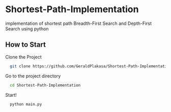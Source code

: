 # Shortest-Path-Implementation
implementation of shortest path Breadth-First Search and Depth-First Search using python

## How to Start

Clone the Project

```bash
  git clone https://github.com/GeraldPlakasa/Shortest-Path-Implementation.git
```

Go to the project directory

```bash
  cd Shortest-Path-Implementation
```

Start!

```bash
  python main.py
```

